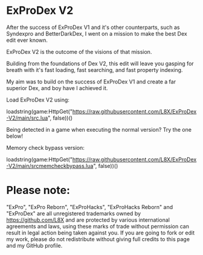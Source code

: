 # ExProDex V2
After the success of ExProDex V1 and it's other counterparts, such as Syndexpro and BetterDarkDex, I went on a mission to make the best Dex edit ever known.

ExProDex V2 is the outcome of the visions of that mission.

Building from the foundations of Dex V2, this edit will leave you gasping for breath with it's fast loading, fast searching, and fast property indexing.

My aim was to build on the success of ExProDex V1 and create a far superior Dex, and boy have I achieved it.



Load ExProDex V2 using:

loadstring(game:HttpGet("https://raw.githubusercontent.com/L8X/ExProDex-V2/main/src.lua", false))()

Being detected in a game when executing the normal version? Try the one below!

Memory check bypass version:

loadstring(game:HttpGet("https://raw.githubusercontent.com/L8X/ExProDex-V2/main/srcmemcheckbypass.lua", false))()

# Please note:

"ExPro", "ExPro Reborn", "ExProHacks", "ExProHacks Reborn" and "ExProDex" are all unregistered trademarks owned by https://github.com/L8X and are protected by various international agreements and laws, using these marks of trade without permission can result in legal action being taken against you.
If you are going to fork or edit my work, please do not redistribute without giving full credits to this page and my GitHub profile.
